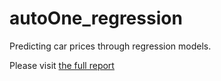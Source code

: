 # autoOne_regression

Predicting car prices through regression models.

Please visit [the full report](https://erickfis.github.io/autoOne_regression/)

